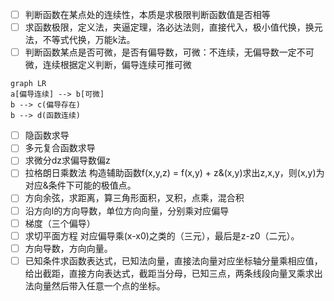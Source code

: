  - [ ] 判断函数在某点处的连续性，本质是求极限判断函数值是否相等
 - [ ] 求函数极限，定义法，夹逼定理，洛必达法则，直接代入，极小值代换，换元法，不等式代换，万能k法。
 - [ ] 判断函数某点是否可微，是否有偏导数，可微：不连续，无偏导数一定不可微，连续根据定义判断，偏导连续可推可微
```mermaid
graph LR
a[偏导连续] --> b[可微]
b --> c(偏导存在)
b --> d(函数连续)
```
- [ ] 隐函数求导
- [ ] 多元复合函数求导
- [ ] 求微分dz求偏导数偏z
- [ ] 拉格朗日乘数法 构造辅助函数f(x,y,z) = f(x,y) + z&(x,y)求出z,x,y，则(x,y)为对应&条件下可能的极值点。
- [ ] 方向余弦，求距离，算三角形面积，叉积，点乘，混合积
- [ ] 沿方向l的方向导数，单位方向向量，分别乘对应偏导
- [ ] 梯度（三个偏导）
- [ ] 求切平面方程 对应偏导乘(x-x0)之类的（三元），最后是z-z0（二元）。
- [ ] 方向导数，方向向量。
- [ ] 已知条件求函数表达式，已知法向量，直接法向量对应坐标轴分量乘相应值，给出截距，直接方向表达式，截距当分母，已知三点，两条线段向量叉乘求出法向量然后带入任意一个点的坐标。
<!--stackedit_data:
eyJoaXN0b3J5IjpbMTMxMjkxOTU4MywxMjY3NzkzMjI1LDIwOT
I2OTA0NjksNjk1OTYzNjldfQ==
-->